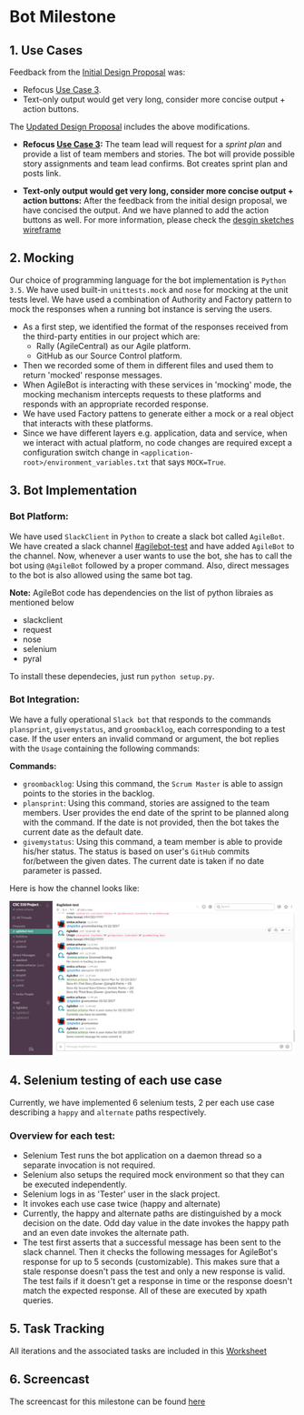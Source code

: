 # Bot Milestone

## 1. Use Cases
Feedback from the [Initial Design Proposal](../../999fa26cb55d864fafe9adfea8fa3bc60f84bf38/Design/Design.md) was:
* Refocus [Use Case 3](../../999fa26cb55d864fafe9adfea8fa3bc60f84bf38/Design/Design.md#use-case-3-backlog-grooming).
* Text-only output would get very long, consider more concise output + action buttons.

The [Updated Design Proposal](../Design/Design.md) includes the above modifications.
* **Refocus [Use Case 3](../Design/Design.md#use-case-3-backlog-grooming):** The team lead will request for a *sprint plan* and provide a list of team members and stories. The bot will provide possible story assignments and team lead confirms. Bot creates sprint plan and posts link.

* **Text-only output would get very long, consider more concise output + action buttons:** After the feedback from the initial design proposal, we have concised the output. And we have planned to add the action buttons as well. For more information, please check the [desgin sketches wireframe](../Design/Design.md#4-design-sketches)

## 2. Mocking
<!-- Authority pattern -->
Our choice of programming language for the bot implementation is `Python 3.5`. We have used built-in `unittests.mock` and `nose` for mocking at the unit tests level. We have used a combination of Authority and Factory pattern to mock the responses when a running bot instance is serving the users.

- As a first step, we identified the format of the responses received from the third-party entities in our project which are:
    - Rally (AgileCentral) as our Agile platform.
    - GitHub as our Source Control platform.
- Then we recorded some of them in different files and used them to return 'mocked' response messages.
- When AgileBot is interacting with these services in 'mocking' mode, the mocking mechanism intercepts requests to these platforms and responds with an appropriate recorded response.
- We have used Factory pattens to generate either a mock or a real object that interacts with these platforms.
- Since we have different layers e.g. application, data and service, when we interact with actual platform, no code changes are required except a configuration switch change in `<application-root>/environment_variables.txt` that says `MOCK=True`.

## 3. Bot Implementation
### Bot Platform:
We have used `SlackClient` in `Python` to create a slack bot called `AgileBot`. We have created a slack channel [#agilebot-test](https://csc510project.slack.com/messages/agilebot-test/) and have added `AgileBot` to the channel. Now, whenever a user wants to use the bot, she has to call the bot using `@AgileBot` followed by a proper command. Also, direct messages to the bot is also allowed using the same bot tag.

**Note:** AgileBot code has dependencies on the list of python libraies as mentioned below   
- slackclient
- request
- nose
- selenium
- pyral

To install these dependecies, just run `python setup.py`.

### Bot Integration:
We have a fully operational `Slack bot` that responds to the commands `plansprint`, `givemystatus`, and `groombacklog`, each corresponding to a test case. If the user enters an invalid command or argument, the bot replies with the `Usage` containing the following commands:

**Commands:**
  * `groombacklog`: Using this command, the `Scrum Master` is able to assign points to the stories in the backlog.
  * `plansprint`: Using this command, stories are assigned to the team members. User provides the end date of the sprint to be planned along with the command. If the date is not provided, then the bot takes the current date as the default date.
  * `givemystatus`: Using this command, a team member is able to provide his/her status. The status is based on user's `GitHub` commits for/between the given dates. The current date is taken if no date parameter is passed.

  
  Here is how the channel looks like:  
    
  ![Bot Platform](../Bot/bot_platform.PNG)
  

## 4. Selenium testing of each use case
Currently, we have implemented 6 selenium tests, 2 per each use case describing a `happy` and `alternate` paths respectively.

### Overview for each test:
* Selenium Test runs the bot application on a daemon thread so a separate invocation is not required.
* Selenium also setups the required mock environment so that they can be executed independently.
* Selenium logs in as 'Tester' user in the slack project.
* It invokes each use case twice (happy and alternate)
* Currently, the happy and alternate paths are distinguished by a mock decision on the date. Odd day value in the date invokes the happy path and an even date invokes the alternate path.
* The test first asserts that a successful message has been sent to the slack channel. Then it checks the following messages for AgileBot's response for up to 5 seconds (customizable). This makes sure that a stale response doesn't pass the test and only a new response is valid. The test fails if it doesn't get a response in time or the response doesn't match the expected response. All of these are executed by xpath queries.

## 5. Task Tracking
All iterations and the associated tasks are included in this [Worksheet](WORKSHEET.md)

## 6. Screencast
The screencast for this milestone can be found [here](https://youtu.be/hhpNxg8dAYc)

